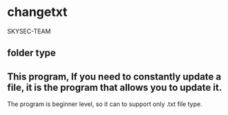 # changetxt
SKYSEC-TEAM
## folder type
This program, If you need to constantly update a file, it is the program that allows you to update it.
---
The program is beginner level, so it can to support only .txt file type.


